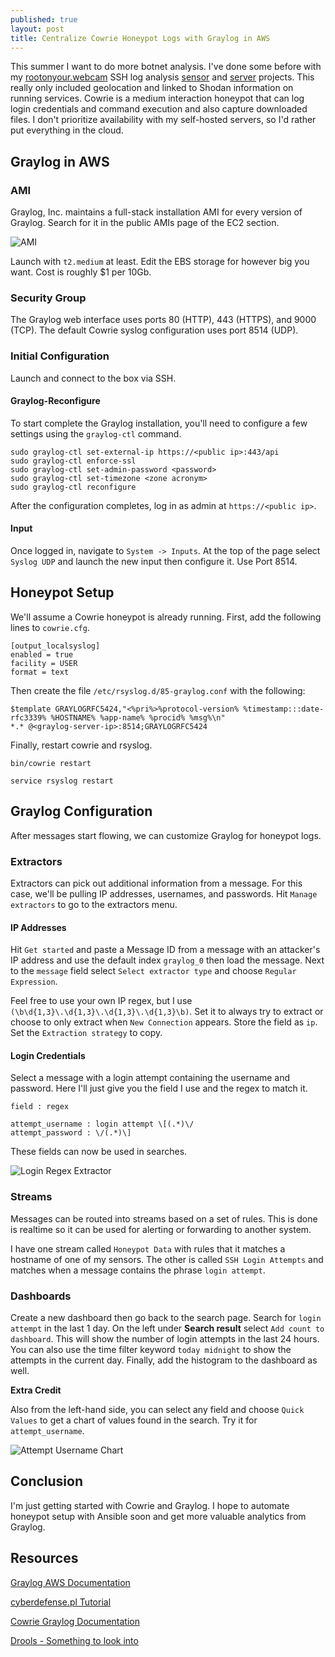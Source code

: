 ```yaml
---
published: true
layout: post
title: Centralize Cowrie Honeypot Logs with Graylog in AWS
---
```


This summer I want to do more botnet analysis. I've done some before with my [rootonyour.webcam](https://rootonyour.webcam) SSH log analysis [sensor](https://github.com/becksteadn/Log-Sensor) and [server](https://github.com/becksteadn/Mapper-Server) projects. This really only included geolocation and linked to Shodan information on running services. Cowrie is a medium interaction honeypot that can log login credentials and command execution and also capture downloaded files. I don't prioritize availability with my self-hosted servers, so I'd rather put everything in the cloud.

## Graylog in AWS

### AMI

Graylog, Inc. maintains a full-stack installation AMI for every version of Graylog. Search for it in the public AMIs page of the EC2 section.

![AMI](https://lambda.sx/ffM.png)

Launch with `t2.medium` at least. Edit the EBS storage for however big you want. Cost is roughly $1 per 10Gb.

### Security Group

The Graylog web interface uses ports 80 (HTTP), 443 (HTTPS), and 9000 (TCP). The default Cowrie syslog configuration uses port 8514 (UDP).

### Initial Configuration

Launch and connect to the box via SSH.

#### Graylog-Reconfigure

To start complete the Graylog installation, you'll need to configure a few settings using the `graylog-ctl` command.

```
sudo graylog-ctl set-external-ip https://<public ip>:443/api
sudo graylog-ctl enforce-ssl
sudo graylog-ctl set-admin-password <password>
sudo graylog-ctl set-timezone <zone acronym>
sudo graylog-ctl reconfigure
```

After the configuration completes, log in as admin at `https://<public ip>`.

#### Input

Once logged in, navigate to `System -> Inputs`. At the top of the page select `Syslog UDP` and launch the new input then configure it. Use Port 8514.

## Honeypot Setup

We'll assume a Cowrie honeypot is already running. First, add the following lines to `cowrie.cfg`.

```
[output_localsyslog]
enabled = true
facility = USER
format = text
```

Then create the file `/etc/rsyslog.d/85-graylog.conf` with the following:

```
$template GRAYLOGRFC5424,"<%pri%>%protocol-version% %timestamp:::date-rfc3339% %HOSTNAME% %app-name% %procid% %msg%\n"
*.* @<graylog-server-ip>:8514;GRAYLOGRFC5424
```

Finally, restart cowrie and rsyslog.

```
bin/cowrie restart

service rsyslog restart
```

## Graylog Configuration

After messages start flowing, we can customize Graylog for honeypot logs.

### Extractors

Extractors can pick out additional information from a message. For this case, we'll be pulling IP addresses, usernames, and passwords. Hit `Manage extractors` to go to the extractors menu.


#### IP Addresses

Hit `Get started` and paste a Message ID from a message with an attacker's IP address and use the default index `graylog_0` then load the message. Next to the `message` field select `Select extractor type` and choose `Regular Expression`.

Feel free to use your own IP regex, but I use `(\b\d{1,3}\.\d{1,3}\.\d{1,3}\.\d{1,3}\b)`. Set it to always try to extract or choose to only extract when `New Connection` appears. Store the field as `ip`. Set the `Extraction strategy` to copy.

#### Login Credentials

Select a message with a login attempt containing the username and password. Here I'll just give you the field I use and the regex to match it.

 ```
field : regex

attempt_username : login attempt \[(.*)\/
attempt_password : \/(.*)\]

 ```

These fields can now be used in searches.

![Login Regex Extractor](https://lambda.sx/nYM.png)

### Streams

Messages can be routed into streams based on a set of rules. This is done is realtime so it can be used for alerting or forwarding to another system.

I have one stream called `Honeypot Data` with rules that it matches a hostname of one of my sensors. The other is called `SSH Login Attempts` and matches when a message contains the phrase `login attempt`. 

### Dashboards

Create a new dashboard then go back to the search page. Search for `login attempt` in the last 1 day. On the left under **Search result**  select `Add count to dashboard`. This will show the number of login attempts in the last 24 hours. You can also use the time filter keyword `today midnight` to show the attempts in the current day. Finally, add the histogram to the dashboard as well.

**Extra Credit**

Also from the left-hand side, you can select any field and choose `Quick Values` to get a chart of values found in the search. Try it for `attempt_username`.

![Attempt Username Chart](https://lambda.sx/ulM.png)

## Conclusion

I'm just getting started with Cowrie and Graylog. I hope to automate honeypot setup with Ansible soon and get more valuable analytics from Graylog.

## Resources

[Graylog AWS Documentation](http://docs.graylog.org/en/2.4/pages/installation/aws.html)

[cyberdefense.pl Tutorial](https://cyberdefense.pl/2016/10/30/graylog-and-aws-quick-start/)

[Cowrie Graylog Documentation](https://github.com/micheloosterhof/cowrie/tree/master/doc/graylog)

[Drools - Something to look into](http://docs.graylog.org/en/2.4/pages/drools.html)
